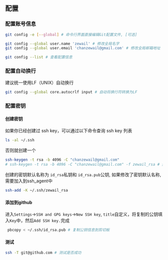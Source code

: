



## 配置

### 配置账号信息
```bash
git config -e [--global] # 命令行界面直接编辑Git配置文件, [可选]

git config --global user.name 'zewail' # 修改全局名字
git config --global user.email 'chanzewail@gmail.com' # 修改全局邮箱地址

git config --list # 查看配置信息
```
### 配置自动换行
建议统一使用LF（UNIX）自动换行
```bash
git config --global core.autocrlf input # 自动将换行符转换为LF
```

### 配置密钥
#### 创建密钥

如果你已经创建过 ssh key，可以通过以下命令查询 ssh key 列表
```bash
ls -al ~/.ssh
```
否则就创建一个
```bash
ssh-keygen -t rsa -b 4096 -C "chanzewail@gmail.com"
# ssh-keygen -t rsa -b 4096 -C "chanzewail@gmail.com" -f zewail_rsa # 通过-f参数来指定密钥文件名称
```
创建的密钥默认名称为 `id_rsa`私钥和 `id_rsa.pub`公钥, 如果修改了密钥默认名称, 需要加入到ssh_agent中

```bash
ssh-add -K ~/.ssh/zewail_rsa
```
#### 添加到github

进入`Settings`->`SSH and GPG keys`->`New SSH key`, `title`自定义，将复制的公钥填入`Key`中，然后`Add SSH key.`完成
```bash
 pbcopy < ~/.ssh/id_rsa.pub # 复制公钥信息到剪切板
```

#### 测试
```bash
ssh -T git@github.com # 测试是否成功  
```
